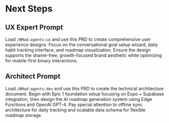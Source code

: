 # Next Steps

## UX Expert Prompt

Load `/BMad:agents:ux` and use this PRD to create comprehensive user experience designs. Focus on the conversational goal setup wizard, daily habit tracking interface, and roadmap visualization. Ensure the design supports the shame-free, growth-focused brand aesthetic while optimizing for mobile-first binary interactions.

## Architect Prompt

Load `/BMad:agents:dev` and use this PRD to create the technical architecture document. Begin with Epic 1 foundation setup focusing on Expo + Supabase integration, then design the AI roadmap generation system using Edge Functions and OpenAI GPT-4. Pay special attention to offline sync architecture for daily tracking and scalable data schema for flexible roadmap storage.